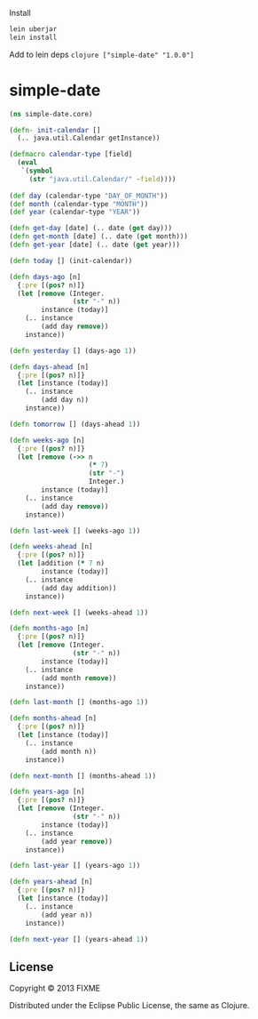 Install 
```bash
lein uberjar
lein install
```

Add to lein deps
```clojure ["simple-date" "1.0.0"]```

# simple-date

```clojure
(ns simple-date.core)

(defn- init-calendar []
  (.. java.util.Calendar getInstance))

(defmacro calendar-type [field]
  (eval
   `(symbol 
     (str "java.util.Calendar/" ~field))))
               
(def day (calendar-type "DAY_OF_MONTH"))
(def month (calendar-type "MONTH"))
(def year (calendar-type "YEAR"))

(defn get-day [date] (.. date (get day)))
(defn get-month [date] (.. date (get month)))
(defn get-year [date] (.. date (get year)))

(defn today [] (init-calendar))

(defn days-ago [n]
  {:pre [(pos? n)]}
  (let [remove (Integer. 
                (str "-" n))
        instance (today)]
    (.. instance
        (add day remove))
    instance))

(defn yesterday [] (days-ago 1))

(defn days-ahead [n]
  {:pre [(pos? n)]}
  (let [instance (today)]
    (.. instance
        (add day n))
    instance))

(defn tomorrow [] (days-ahead 1))

(defn weeks-ago [n]
  {:pre [(pos? n)]}
  (let [remove (->> n
                    (* 7)
                    (str "-")
                    Integer.)
        instance (today)]
    (.. instance
        (add day remove))
    instance))

(defn last-week [] (weeks-ago 1))

(defn weeks-ahead [n]
  {:pre [(pos? n)]}
  (let [addition (* 7 n)
        instance (today)]
    (.. instance
        (add day addition))
    instance))

(defn next-week [] (weeks-ahead 1))

(defn months-ago [n]
  {:pre [(pos? n)]}
  (let [remove (Integer.
                (str "-" n))
        instance (today)]
    (.. instance
        (add month remove))
    instance))

(defn last-month [] (months-ago 1))

(defn months-ahead [n]
  {:pre [(pos? n)]}
  (let [instance (today)]
    (.. instance
        (add month n))
    instance))

(defn next-month [] (months-ahead 1))

(defn years-ago [n]
  {:pre [(pos? n)]}
  (let [remove (Integer.
                (str "-" n))
        instance (today)]
    (.. instance
        (add year remove))
    instance))

(defn last-year [] (years-ago 1))

(defn years-ahead [n]
  {:pre [(pos? n)]}
  (let [instance (today)]
    (.. instance
        (add year n))
    instance))

(defn next-year [] (years-ahead 1))
```

## License

Copyright © 2013 FIXME

Distributed under the Eclipse Public License, the same as Clojure.
